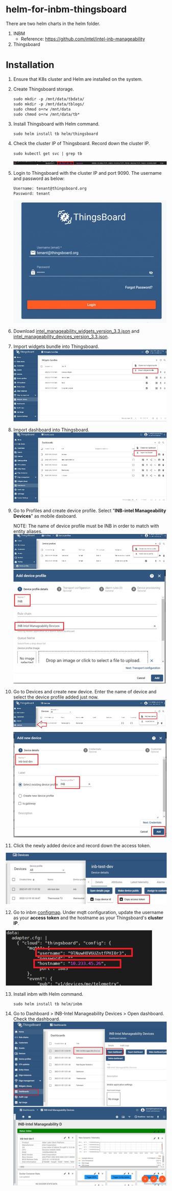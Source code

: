 # helm-for-inbm-thingsboard

There are two helm charts in the helm folder.
1. INBM
   - Reference: https://github.com/intel/intel-inb-manageability
2. Thingsboard

# Installation
1. Ensure that K8s cluster and Helm are installed on the system.
2. Create Thingsboard storage. 
   ```
   sudo mkdir -p /mnt/data/tbdata/
   sudo mkdir -p /mnt/data/tblogs/
   sudo chmod o+rw /mnt/data
   sudo chmod o+rw /mnt/data/tb*
   ```
3. Install Thingsboard with Helm command.
   ```
   sudo helm install tb helm/thingsboard
   ```
4. Check the cluster IP of Thingsboard. Record down the cluster IP.

   `sudo kubectl get svc | grep tb`

   <img src="images/tb_clusterip.JPG" />

5. Login to Thingsboard with the cluster IP and port 9090. 
The username and password as below:
   ```
   Username: tenant@thingsboard.org
   Password: tenant 
   ```
   <img src="images/tb_login.JPG" />

6. Download [intel_manageability_widgets_version_3.3.json](https://github.com/intel/intel-inb-manageability/blob/develop/inbm/cloudadapter-agent/fpm-template/usr/share/cloudadapter-agent/thingsboard/intel_manageability_widgets_version_3.3.json) and [intel_manageability_devices_version_3.3.json](https://github.com/intel/intel-inb-manageability/blob/develop/inbm/cloudadapter-agent/fpm-template/usr/share/cloudadapter-agent/thingsboard/intel_manageability_devices_version_3.3.json).
7. Import widgets bundle into Thingsboard.
   <img src="images/tb_import_widgets.JPG" />
8. Import dashboard into Thingsboard.
   <img src="images/tb_import_dashboard.JPG" />
9. Go to Profiles and create device profile. Select "**INB-intel Manageability Devices**" as mobile dasboard.

   NOTE: The name of device profile must be INB in order to match with entity aliases.
     <img src="images/tb_create_device_profile.JPG" />
     <img src="images/tb_create_device_profile2.JPG" />

10. Go to Devices and create new device. Enter the name of device and select the device profile added just now. 
    <img src="images/tb_create_device.JPG" />
    <img src="images/tb_create_device2.JPG" />

11. Click the newly added device and record down the access token.

   <img src="images/tb_copy_access_token.JPG" />

12. Go to inbm [configmap](helm\inbm\templates\configmap.yaml). Under mqtt configuration, update the username as your **access token** and the hostname as your Thingsboard's **cluster IP**.

   <img src="images/inbm_update_configmap.JPG" />

13. Install inbm with Helm command.
    ```
    sudo helm install tb helm/inbm
    ```
14. Go to Dashboard > INB-Intel Manageability Devices > Open dashboard. Check the dashboard.
    <img src="images/tb_dashboard2.JPG" />
    <img src="images/tb_dashboard.JPG" />